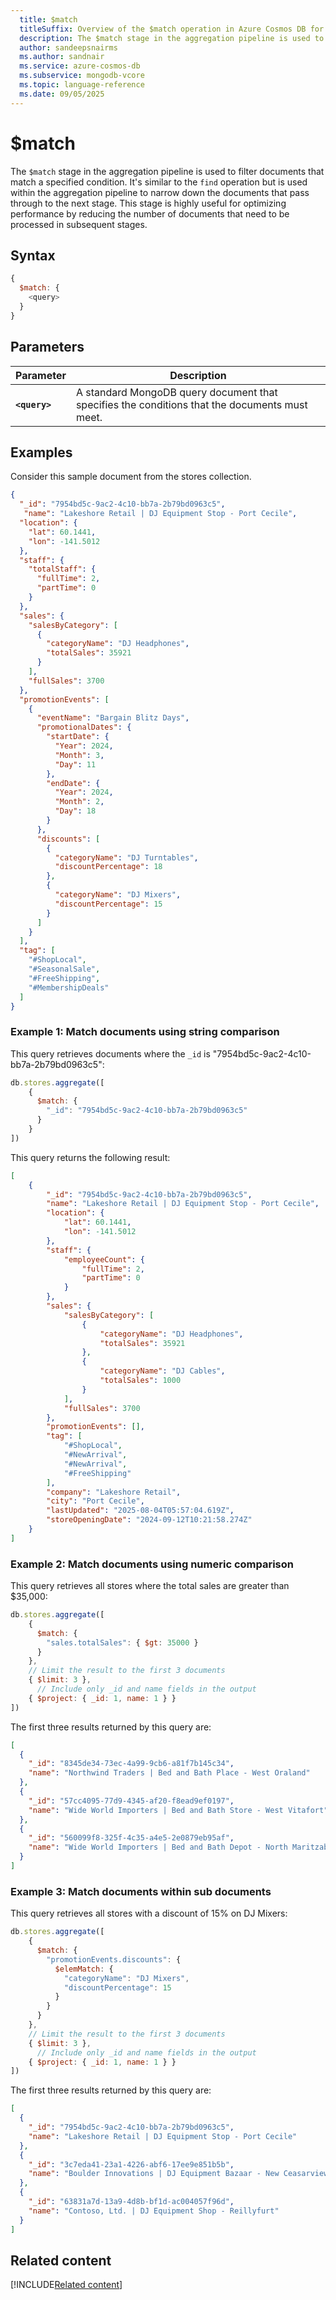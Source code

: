 ```yaml
---
  title: $match
  titleSuffix: Overview of the $match operation in Azure Cosmos DB for MongoDB (vCore)
  description: The $match stage in the aggregation pipeline is used to filter documents that match a specified condition.
  author: sandeepsnairms
  ms.author: sandnair
  ms.service: azure-cosmos-db
  ms.subservice: mongodb-vcore
  ms.topic: language-reference
  ms.date: 09/05/2025
---
```


# $match

The `$match` stage in the aggregation pipeline is used to filter documents that match a specified condition. It's similar to the `find` operation but is used within the aggregation pipeline to narrow down the documents that pass through to the next stage. This stage is highly useful for optimizing performance by reducing the number of documents that need to be processed in subsequent stages.

## Syntax

```javascript
{
  $match: {
    <query>
  }
}
```

## Parameters

| Parameter | Description |
| --- | --- |
| **`<query>`**| A standard MongoDB query document that specifies the conditions that the documents must meet.|

## Examples

Consider this sample document from the stores collection.

```json
{
  "_id": "7954bd5c-9ac2-4c10-bb7a-2b79bd0963c5",
   "name": "Lakeshore Retail | DJ Equipment Stop - Port Cecile",
  "location": {
    "lat": 60.1441,
    "lon": -141.5012
  },
  "staff": {
    "totalStaff": {
      "fullTime": 2,
      "partTime": 0
    }
  },
  "sales": {
    "salesByCategory": [
      {
        "categoryName": "DJ Headphones",
        "totalSales": 35921
      }
    ],
    "fullSales": 3700
  },
  "promotionEvents": [
    {
      "eventName": "Bargain Blitz Days",
      "promotionalDates": {
        "startDate": {
          "Year": 2024,
          "Month": 3,
          "Day": 11
        },
        "endDate": {
          "Year": 2024,
          "Month": 2,
          "Day": 18
        }
      },
      "discounts": [
        {
          "categoryName": "DJ Turntables",
          "discountPercentage": 18
        },
        {
          "categoryName": "DJ Mixers",
          "discountPercentage": 15
        }
      ]
    }
  ],
  "tag": [
    "#ShopLocal",
    "#SeasonalSale",
    "#FreeShipping",
    "#MembershipDeals"
  ]
}
```

### Example 1: Match documents using string comparison

This query retrieves documents where the `_id` is "7954bd5c-9ac2-4c10-bb7a-2b79bd0963c5":

```javascript
db.stores.aggregate([
    {
      $match: {
        "_id": "7954bd5c-9ac2-4c10-bb7a-2b79bd0963c5"
      }
    }
])
```

This query returns the following result:

```json
[
    {
        "_id": "7954bd5c-9ac2-4c10-bb7a-2b79bd0963c5",
        "name": "Lakeshore Retail | DJ Equipment Stop - Port Cecile",
        "location": {
            "lat": 60.1441,
            "lon": -141.5012
        },
        "staff": {
            "employeeCount": {
                "fullTime": 2,
                "partTime": 0
            }
        },
        "sales": {
            "salesByCategory": [
                {
                    "categoryName": "DJ Headphones",
                    "totalSales": 35921
                },
                {
                    "categoryName": "DJ Cables",
                    "totalSales": 1000
                }
            ],
            "fullSales": 3700
        },
        "promotionEvents": [],
        "tag": [
            "#ShopLocal",
            "#NewArrival",
            "#NewArrival",
            "#FreeShipping"
        ],
        "company": "Lakeshore Retail",
        "city": "Port Cecile",
        "lastUpdated": "2025-08-04T05:57:04.619Z",
        "storeOpeningDate": "2024-09-12T10:21:58.274Z"
    }
]
```

### Example 2: Match documents using numeric comparison

This query retrieves all stores where the total sales are greater than $35,000:

```javascript
db.stores.aggregate([
    {
      $match: {
        "sales.totalSales": { $gt: 35000 }
      }
    },
    // Limit the result to the first 3 documents
    { $limit: 3 },
      // Include only _id and name fields in the output 
    { $project: { _id: 1, name: 1 } } 
])
```

The first three results returned by this query are:

```json
[
  {
    "_id": "8345de34-73ec-4a99-9cb6-a81f7b145c34",
    "name": "Northwind Traders | Bed and Bath Place - West Oraland"
  },
  {
    "_id": "57cc4095-77d9-4345-af20-f8ead9ef0197",
    "name": "Wide World Importers | Bed and Bath Store - West Vitafort"
  },
  {
    "_id": "560099f8-325f-4c35-a4e5-2e0879eb95af",
    "name": "Wide World Importers | Bed and Bath Depot - North Maritzaberg"
  }
]
```

### Example 3: Match documents within sub documents

This query retrieves all stores with a discount of 15% on DJ Mixers:

```javascript
db.stores.aggregate([
    {
      $match: {
        "promotionEvents.discounts": {
          $elemMatch: {
            "categoryName": "DJ Mixers",
            "discountPercentage": 15
          }
        }
      }
    },
    // Limit the result to the first 3 documents
    { $limit: 3 },
      // Include only _id and name fields in the output 
    { $project: { _id: 1, name: 1 } } 
])
```

The first three results returned by this query are:

```json
[
  {
    "_id": "7954bd5c-9ac2-4c10-bb7a-2b79bd0963c5",
    "name": "Lakeshore Retail | DJ Equipment Stop - Port Cecile"
  },
  {
    "_id": "3c7eda41-23a1-4226-abf6-17ee9e851b5b",
    "name": "Boulder Innovations | DJ Equipment Bazaar - New Ceasarview"
  },
  {
    "_id": "63831a7d-13a9-4d8b-bf1d-ac004057f96d",
    "name": "Contoso, Ltd. | DJ Equipment Shop - Reillyfurt"
  }
]
```

## Related content
[!INCLUDE[Related content](../includes/related-content.md)]
